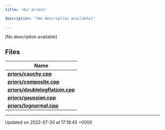 ```yaml
---
title: 'dir priors'

description: "[No description available]"

---
```







[No description available]

## Files

| Name           |
| -------------- |
| **[priors/cauchy.cpp](/documentation/code/files/cauchy_8cpp/#file-cauchy.cpp)**  |
| **[priors/composite.cpp](/documentation/code/files/composite_8cpp/#file-composite.cpp)**  |
| **[priors/doublelogflatjoin.cpp](/documentation/code/files/doublelogflatjoin_8cpp/#file-doublelogflatjoin.cpp)**  |
| **[priors/gaussian.cpp](/documentation/code/files/gaussian_8cpp/#file-gaussian.cpp)**  |
| **[priors/lognormal.cpp](/documentation/code/files/lognormal_8cpp/#file-lognormal.cpp)**  |






-------------------------------

Updated on 2022-07-20 at 17:18:45 +0000
